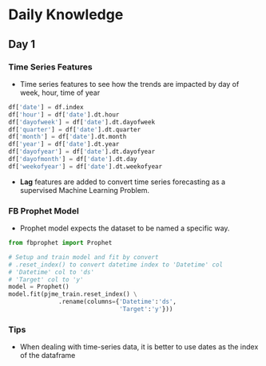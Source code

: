 # Daily Knowledge

## Day 1
### Time Series Features
- Time series features to see how the trends are impacted by day of week, hour, time of year

```Python
df['date'] = df.index
df['hour'] = df['date'].dt.hour
df['dayofweek'] = df['date'].dt.dayofweek
df['quarter'] = df['date'].dt.quarter
df['month'] = df['date'].dt.month
df['year'] = df['date'].dt.year
df['dayofyear'] = df['date'].dt.dayofyear
df['dayofmonth'] = df['date'].dt.day
df['weekofyear'] = df['date'].dt.weekofyear
```
- **Lag** features are added to convert time series forecasting as a supervised Machine Learning Problem.
### FB Prophet Model
- Prophet model expects the dataset to be named a specific way.
```Python
from fbprophet import Prophet

# Setup and train model and fit by convert 
# .reset_index() to convert datetime index to 'Datetime' col
# 'Datetime' col to 'ds'
# 'Target' col to 'y'
model = Prophet()
model.fit(pjme_train.reset_index() \
              .rename(columns={'Datetime':'ds',
                               'Target':'y'}))

```
### Tips

- When dealing with time-series data, it is better to use dates as the index of the dataframe
